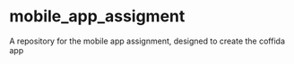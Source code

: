 # mobile_app_assigment
A repository for the mobile app assignment, designed to create the coffida app
